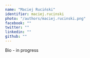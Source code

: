 ```yaml
---
name: "Maciej Ruciński"
identifier: maciej.rucinski
photo: "/authors/maciej.rucinski.png"
facebook: ""
twitter: ""
linkedin: ""
github: ""
---
```

Bio - in progress
